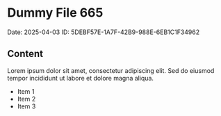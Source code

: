 # Dummy File 665

Date: 2025-04-03
ID: 5DEBF57E-1A7F-42B9-988E-6EB1C1F34962

## Content

Lorem ipsum dolor sit amet, consectetur adipiscing elit.
Sed do eiusmod tempor incididunt ut labore et dolore magna aliqua.

* Item 1
* Item 2
* Item 3
